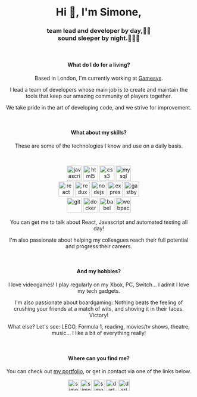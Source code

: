 <h1 align="center">Hi 👋, I'm Simone,</h1>
<h3 align="center">team lead and developer by day,👨‍💻
<br />sound sleeper by night.🦸‍♂️💤</h3>
<br />

<h4 align="center"><b>What do I do for a living?</b></h4>
<p align="center">Based in London, I'm currently working at <a href="https://www.gamesysgroup.com/">Gamesys</a>.</p>
<p align="center">I lead a team of developers whose main job is to create and maintain the tools that keep our amazing community of players together.</p>
<p align="center">We take pride in the art of developing code, and we strive for improvement.</p>
<br />

<h4 align="center"><b>What about my skills?</b></h4>
<p align="center">These are some of the technologies I know and use on a daily basis.</p>
</br />
<p align="center">
  <img src="https://devicons.github.io/devicon/devicon.git/icons/javascript/javascript-original.svg" alt="javascript" width="40" height="40"/>
  <img src="https://devicons.github.io/devicon/devicon.git/icons/html5/html5-original-wordmark.svg" alt="html5" width="40" height="40"/>
  <img src="https://devicons.github.io/devicon/devicon.git/icons/css3/css3-original-wordmark.svg" alt="css3" width="40" height="40"/>
  <img src="https://devicons.github.io/devicon/devicon.git/icons/mysql/mysql-original-wordmark.svg" alt="mysql" width="40" height="40"/>
  </br />
  <img src="https://devicons.github.io/devicon/devicon.git/icons/react/react-original-wordmark.svg" alt="react" width="40" height="40"/>
  <img src="https://devicons.github.io/devicon/devicon.git/icons/redux/redux-original.svg" alt="redux" width="40" height="40"/>
  <img src="https://devicons.github.io/devicon/devicon.git/icons/nodejs/nodejs-original-wordmark.svg" alt="nodejs" width="40" height="40"/>
  <img src="https://devicons.github.io/devicon/devicon.git/icons/express/express-original-wordmark.svg" alt="express" width="40" height="40"/>
  <img src="https://www.vectorlogo.zone/logos/gatsbyjs/gatsbyjs-icon.svg" alt="gastby" width="40" height="40"/>
  </br >
  <img src="https://www.vectorlogo.zone/logos/git-scm/git-scm-icon.svg" alt="git" width="40" height="40"/>
  <img src="https://devicons.github.io/devicon/devicon.git/icons/docker/docker-original-wordmark.svg" alt="docker" width="40" height="40"/>
  <img src="https://www.vectorlogo.zone/logos/babeljs/babeljs-icon.svg" alt="babel" width="40" height="40"/>
  <img src="https://devicons.github.io/devicon/devicon.git/icons/webpack/webpack-original.svg" alt="webpack" width="40" height="40"/>
</p>
<p align="center">You can get me to talk about React, Javascript and automated testing all day!</p>
<p align="center">I'm also passionate about helping my colleagues reach their full potential and progress their careers.</p>
<br />

<h4 align="center"><b>And my hobbies?</b></h4>
<p align="center">I love videogames! I play regularly on my Xbox, PC, Switch... I admit I love my tech gadgets.</p>
<p align="center">I'm also passionate about boardgaming: Nothing beats the feeling of crushing your friends at a match of wits, and shoving it in their faces. Victory!</p>
<p align="center">What else? Let's see: LEGO, Formula 1, reading, movies/tv shows, theatre, music... I like a bit of everything really!</p>
<br />

<h4 align="center"><b>Where can you find me?</b></h4>
<p align="center">You can check out <a href="http://simoneferrero.net">my portfolio</a>, or get in contact via one of the links below.</p>
<p align="center">
  <a href="https://github.com/simoneferrero" target="blank"><img align="center" src="https://cdn.jsdelivr.net/npm/simple-icons@3.0.1/icons/github.svg" alt="simoneferrero" height="30" width="30" /></a>
  <a href="https://linkedin.com/in/simoneferrero" target="blank"><img align="center" src="https://cdn.jsdelivr.net/npm/simple-icons@3.0.1/icons/linkedin.svg" alt="simoneferrero" height="30" width="30" /></a>
  <a href="mailto:simone.ferrero@outlook.com" target="blank"><img align="center" src="https://cdn.jsdelivr.net/npm/simple-icons@3.0.1/icons/microsoftoutlook.svg" alt="simone.ferrero@outlook.com" height="30" width="30" /></a>
  <a href="https://instagram.com/darthferrer" target="blank"><img align="center" src="https://cdn.jsdelivr.net/npm/simple-icons@3.0.1/icons/instagram.svg" alt="darthferrer" height="30" width="30" /></a>
  <a href="https://twitter.com/_simoneferrero_" target="blank"><img align="center" src="https://cdn.jsdelivr.net/npm/simple-icons@3.0.1/icons/twitter.svg" alt="darthferrer" height="30" width="30" /></a>
</p>

